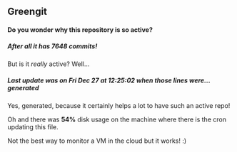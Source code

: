 ## Greengit

#### Do you wonder why this repository is so active?

##### After all it has 7648 commits!

But is it *really* active? Well...

##### Last update was on Fri Dec 27 at 12:25:02 when those lines were... generated

Yes, generated, because it certainly helps a lot to have such an active repo!

Oh and there was **54%** disk usage on the machine
where there is the cron updating this file.

Not the best way to monitor a VM in the cloud but it works! :)
